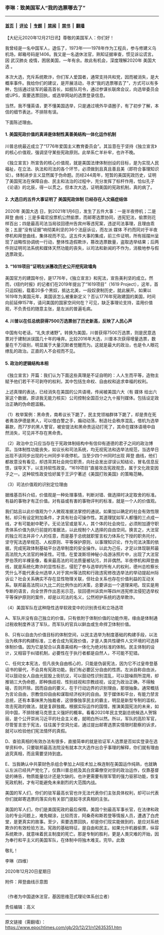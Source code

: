 ### 李琳：致美国军人“我的选票哪去了”

---

#### [首页](../../../..?n12635351) &nbsp;|&nbsp; [评论](../../../../../epoch-comment?n12635351) &nbsp;|&nbsp; [专题](../../../../../epoch-special?n12635351) &nbsp;|&nbsp; [禁闻](../../../../../epoch-news?n12635351) &nbsp;|&nbsp; [禁书](../../../../../books?n12635351) &nbsp;|&nbsp; [翻墙](https://github.com/gfw-breaker/nogfw/blob/master/README.md?n12635351)


<div class="post_content" id="artbody" itemprop="articleBody">
 <!-- article content begin -->
 <p>
  【大纪元2020年12月21日讯】尊敬的美国军人：你们好！
 </p>
 <p>
  我曾经是一名中国军人，退伍了，1973年——1978年作为工程兵，参与修建义乌机场，邮箱号码是1406。我又是一名退休法官，熟知证据审查，惯见诉讼谎言。因
  <ok href="https://www.epochtimes.com/gb/tag/%E6%AD%A6%E6%B1%89%E8%82%BA%E7%82%8E.html">
   武汉肺炎
  </ok>
  疫情，困居美国，一年有余。故此有机会，深度理解2020年
  <ok href="https://www.epochtimes.com/gb/tag/%E7%BE%8E%E5%9B%BD%E5%A4%A7%E9%80%89.html">
   美国大选
  </ok>
  。
 </p>
 <p>
  本次大选，充斥系统欺诈，你们军人爱国者，通常支持共和党，因而被消失，是大概率事件。我给你们的建议，是开展活动，寻求“我的选票哪去了”，方式可以有多种，包括通过驻军的最高首长，如舰队司令，通过参谋长联席会议，向选举委员会或UPS，索要选票回执，或选举网站的选票登录信息。
 </p>
 <p>
  当然，我不懂英语，更不懂美国选举，只是通过境外华语圈子，有了初步了解，本信的细节表达，不排除有误。
 </p>
 <p>
  下面陈述理由。
 </p>
 <h4>
  1. 美国宪政价值的真谛是体制性真善美结构一体化运作机制
 </h4>
 <p>
  川普总统最近成立了“1776年爱国主义教育委员会”。其旨意在于坚持《独立宣言》的核心价值观，强调坚守某些宪政原则。此举系亡羊补牢，也许不晚。
 </p>
 <p>
  《独立宣言》所宣告的核心价值观，就是美国法律体制创设的目标，是为实现人民福祉，在立法、执法和司法的各个环节，必须做到且真且善且美（即符合事理知识论）。体制进步主义显然属于伪命题。历经244周年，短暂的美国宪政历史，证明了美国宪法在保障自由、民主和法治的过程中，充分发挥了标杆作用，恰似孔子《论语》的北辰，得一以贯之。但本次大选，证明美国的宪政机制，真的病了。
 </p>
 <h4>
  2. 大选日的五件大事证明了
  <ok href="https://www.epochtimes.com/gb/tag/%E7%BE%8E%E5%9B%BD%E5%AE%AA%E6%94%BF%E4%BD%93%E5%88%B6.html">
   美国宪政体制
  </ok>
  已经存在人文癌症结体
 </h4>
 <p>
  2020年
  <ok href="https://www.epochtimes.com/gb/tag/%E7%BE%8E%E5%9B%BD%E5%A4%A7%E9%80%89.html">
   美国大选
  </ok>
  日，到2021年1月6日，发生了五件大事：一是半夜停机；二是
  <ok href="https://www.epochtimes.com/gb/tag/%E6%8B%9C%E7%99%BB.html">
   拜登
  </ok>
  曲线；三是多霉尼投票机公然偷票，而邮寄选票协同，违宪犯法，偷票则花样百出；四是最高司法当局驳回德州告宾州等违宪案，违逆司法事理，且理由乖张；五是“没有证据”响彻美利坚的36个法庭诉讼，而左派
  <ok href="https://www.epochtimes.com/gb/tag/%E5%AA%92%E4%BD%93.html">
   媒体
  </ok>
  不约而同对于半夜停机和拜登曲线，集体视而不见。这五件大事的集成，前三件证明，所有摇摆州呈现了战略性协调统一行动，整体性造假欺诈，篡改选票数量，盗取选举结果；后两件则证明司法系统和媒体天然功能的丧失，以司法和新闻的不作为，消极地参与假选票政变。
 </p>
 <h4>
  3. “1619项目”证明左派篡改历史公开挖宪政墙角
 </h4>
 <p>
  美国官方的建国年份，是1776年，《独立宣言》和宪法，宣告美利坚的成立。然而，《纽约时报》的记者们在2019年提出了“1619项目”（1619 Project），这年，首只运奴船，载着20多个黑奴，抵达北美，一段奴隶制历史，就此展开。如果以1619年为美国元年，美国该怎么被重新定义？否认1776年宪政建国的美国，时间向前延伸157年，请问美国的国家空间何在？可见，缺乏事理论支持，滥用价值观，不负责任的随意主张，是左派的普遍毛病。
 </p>
 <h4>
  4. 川普以在任总统获得7500万选票创了历史新高，反映了人民心声
 </h4>
 <p>
  中国有句老话，“礼失求诸野”。转换为美国，川普获得7500万选票，则是民意选票对于建制派误国几十年的唾弃。比较2016年大选，川普本次获得增量选票，数量在千万级别，明显属于大量沉默者觉醒而为。这就是最大的政治，也是令人眼花缭乱的政治。正直的人不会视而不见。
 </p>
 <h4>
  5. 政治的逻辑结构本相
 </h4>
 <p>
  《独立宣言》开篇：我们认为下面这些真理是不证自明的：人人生而平等，造物主赋予他们若干不可剥夺的权利，其中包括生命权、自由权和追求幸福的权利。
 </p>
 <p>
  上述真理的表达，已经消失在美国的公共语境，传闻被美国六大（有
  <ok href="https://www.epochtimes.com/gb/tag/%E5%AA%92%E4%BD%93.html">
   媒体
  </ok>
  给出六家这个数据，原谅我无能力核实）公司控制全国百分之九十报刊媒体。包括设定政治正确的伪命题滥觞。
 </p>
 <p>
  （1）枚举案例：黑命贵，南希议长下跪了，民主党领袖群体下跪了，却是贵在死者弗洛伊德是黑人，可以借白警之手，煽动动荡，制造社会秩序混乱，借机为选举募款，而77岁的黑人警官，被安提法和黑命贵运动打死了，其命在媒体语境中自然消失，可见并不存在黑命贵。
 </p>
 <p>
  （2）政治中立只应当存在于宪政体制结构中有信仰有道德的君子之间的政治博弈。当体制性功能丧失，如议长和司法系统，均无视宪法和选举法规范，当选举日出现不该同步出现的七州同步半夜停机，当至少四个州同时出现
  <ok href="https://www.epochtimes.com/gb/tag/%E6%8B%9C%E7%99%BB.html">
   拜登
  </ok>
  曲线，他们都故意没有看见，却违背其社会岗位职责，向社会发出谬误认知结论，冒名信息反馈，误导天下，以支持软性政变。“1619项目”直接攻击宪政观念，属于文化政变因子之一。这种软性政变恰好属于王沪宁著述《美国打败美国》的策略范畴。
 </p>
 <p>
  （3）司法价值观的识别定位理由
 </p>
 <p>
  据维基百科介绍，价值观是一种处理事情，判断对错、做选择时决定取舍的标准。有益的事物才有正价值。对有益或有害的事物评判的标准，就是一个人的价值观。
 </p>
 <p>
  我们姑且以此价值观为个人微观准据法掌控的通说。如果加以确定的社会有效性限制，却只有设定附加条件，才具有社会可操作性。其道理犹如军人都懂的三点成一线，才有可能射中靶子。无论法官或是军人，其个体的社会岗位，必须附加遵守职责体系价值为执行前提的准据法，以此规制个人选择的自由空间。换言之，大法官的独立司法并非个人的任意，而是基于总统就职誓言权力体系化下授的职务托付，坚守宪法选举规范、人权原则、平等保护原则、以事理知识论，作为司法决策的依据，完成宪政体制基础平台选举制度的安全操作。以此为己任，才足以体现联邦最高法院九大法官的神圣性。可惜，在爱泼斯坦神秘小岛游泳照片中，出现了大法官罗伯茨的半裸圣像，看来最高法的司法质量被玷污，并非偶然。半夜停机和拜登曲线，就是系统化欺诈的显性标志，侵犯了参与选举的所有人的权利，德州总检察长凭什么不能代表全州选举人对于宾州等法院和行政违宪修改选举法的举动提起州际诉讼？社会关系确实不存在显性物理关联，但社会关系也存在价值利益的互动关系。联邦最高法院以九比二的比例作出的决策，总要讲出一个道理来吧。现实是用专断的语言，向全世界作出恶劣示范，驳回德州诉宾州等四州违宪修法侵犯选举权平等保护原则的案件，却是以司法的名义，公然袒护系统的选举欺诈。
 </p>
 <p>
  （4）美国军队在这种隐性选举软政变中的识别责任和立场选项
 </p>
 <p>
  A、军队并没有自己独立的价值，只有依附于体制价值的功能作用，缘由是体制通过税收制度养活了军队，而军队的官兵以鲜血或生命捍卫体制价值。
 </p>
 <p>
  B、只有以自由为价值目标的体制空间，以民主选举为制度基础的构建手段，以法治为秩序的构建标准，三者合成为宪政价值，才是人类共性硬件人文环境的可选择体制价值。因为它是契合以真善美结构一体化为绝对标准的体制。民主体制的设计，又相容于纠错机制，必要性在于执行者都是自然人，不可能不犯错。
 </p>
 <p>
  C、任何文本宪法，但凡丧失自由核心的，只能是伪装宪法，因为它不过皇帝登基诏书的替代，不会具有宪政功能。我们有必要区分自由的性质。左派自称自由派，可以鼓动女人自由光屁股上街抗议，可以鼓动性识别混乱，可以鼓噪厕所混用，却推销三大伪命题，即种族歧视、性别歧视和宗教歧视，设定为政治正确，不得触碰，否则开除。因而自由的要义，在于行动边界的识别理由，那很抽象。通常概括为言论自由，宗教信仰自由和谋取经济权利的自由。至于媒体和平台，有能力禁言总统，还有本事抹黑为独裁者，这很像独享民主的霸主，明显是新型专制的滥权。攻击宪政的做法，就是复辟独裁。根据实际运作的国情，推演美国宪法的未来，如同中国，不排除被马克思主义强奸的概率。看看2020年民主党副总统候选人贺锦丽，是个公开崇尚习近平的社会主义者，就明白所以然。所以，军队的高阶军官，尽管誓言忠于宪法，往往属于空洞允诺，通过提出邮寄选票实情限时勘察的诉求，就可以检验他们宪法情怀的真假。
 </p>
 <p>
  D、查验真相的有效办法有很多，直接简单的就是验证军人选票是否如实登录在选举资料中。只要联邦最高法院没有就本次大选作出合乎事理的解释，你们就有理由追究真相，而且需要坚持到底。
 </p>
 <p>
  E、当我确认中共蒙财色杀组合拳加上AI技术加上株连制在美国运作纯熟，也就确认左派已经共产党化了，仅靠川普总统及其白宫幕僚空对空的政治运作，仅靠基督徒的祷告，物质能量估计还是欠缺的。也许更需要有限军管的强力驱邪功能，恢复宪政机制，才有可能避免未来剧烈的大范围内战。
 </p>
 <p>
  美国的军人们，你们的驻军最高长官也许无法代表你们主张具体权利，却可以代表你们就邮寄选票的落实向有关部门提起寻求真相的主张。
 </p>
 <p>
  美国的军人们，你们是美国宪政的最后保障。美国个别最高军事长官，在法律和政治的专业问题上，难免糊涂，比较而言，阿桑奇和斯若登等情报人员，遭遇了白虎堂，是更真实的故事。至少，索要选票回执，却是你们现实能做到的，是应对系统欺诈的有效检验方法。宪政的基础特征，是自由和民主。如果允许机器偷票，纵容系统欺诈，就意味着民主制度的死亡。那是专制的胜利，更是人类灾难的开始，因为奉行和平主义的美国军队，在体制中将独木难支。完毕。此致
 </p>
 <p>
  敬礼！
 </p>
 <p>
  李琳（四维）
 </p>
 <p>
  2020年12月20日星期日
 </p>
 <p>
  附件：拜登曲线示意图
 </p>
 <p>
  <ok href="https://i.epochtimes.com/assets/uploads/2020/12/51146a9765f23489128bb851a490ac19.png">
   <img alt="" class="size-full wp-image-12635366 aligncenter" src="https://i.epochtimes.com/assets/uploads/2020/12/51146a9765f23489128bb851a490ac19.png"/>
  </ok>
 </p>
 <p>
  （作者为中国退休法官，基因思维范式理论体系创立者）
 </p>
 <p>
  责任编辑：高义
 </p>
 <p>
 </p>
 <!-- article content end -->
 <div id="below_article_ad">
 </div>
</div>


---

原文链接（需翻墙）：https://www.epochtimes.com/gb/20/12/21/n12635351.htm